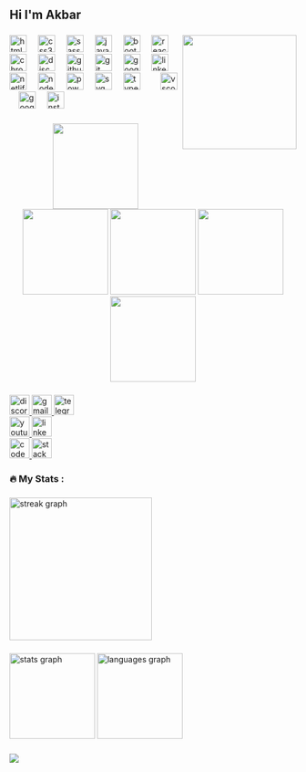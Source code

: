 <h2 align="left">Hi I'm Akbar</h2>

###

<img align="right" height="200" src="https://i.gifer.com/75ez.gif"  />

###

<div align="left">
  <img src="https://cdn.jsdelivr.net/gh/devicons/devicon/icons/html5/html5-original.svg" height="30" alt="html5 logo"  />
  <img width="12" />
  <img src="https://cdn.jsdelivr.net/gh/devicons/devicon/icons/css3/css3-original.svg" height="30" alt="css3 logo"  />
  <img width="12" />
  <img src="https://skillicons.dev/icons?i=sass" height="30" alt="sass logo"  />
  <img width="12" />
  <img src="https://skillicons.dev/icons?i=js" height="30" alt="javascript logo"  />
  <img width="12" />
  <img src="https://cdn.jsdelivr.net/gh/devicons/devicon/icons/bootstrap/bootstrap-original.svg" height="30" alt="bootstrap logo"  />
  <img width="12" />
  <img src="https://cdn.jsdelivr.net/gh/devicons/devicon/icons/react/react-original.svg" height="30" alt="react logo"  />
  <img width="12" />
  <img src="https://cdn.jsdelivr.net/gh/devicons/devicon/icons/chrome/chrome-original.svg" height="30" alt="chrome logo"  />
  <img width="12" />
  <img src="https://skillicons.dev/icons?i=discord" height="30" alt="discord logo"  />
  <img width="12" />
  <img src="https://skillicons.dev/icons?i=github" height="30" alt="github logo"  />
  <img width="12" />
  <img src="https://skillicons.dev/icons?i=git" height="30" alt="git logo"  />
  <img width="12" />
  <img src="https://cdn.jsdelivr.net/gh/devicons/devicon/icons/google/google-original.svg" height="30" alt="google logo"  />
  <img width="12" />
  <img src="https://skillicons.dev/icons?i=linkedin" height="30" alt="linkedin logo"  />
  <img width="12" />
  <img src="https://cdn.simpleicons.org/netlify/00C7B7" height="30" alt="netlify logo"  />
  <img width="12" />
  <img src="https://cdn.simpleicons.org/nodedotjs/339933" height="30" alt="nodejs logo"  />
  <img width="12" />
  <img src="https://skillicons.dev/icons?i=powershell" height="30" alt="powershell logo"  />
  <img width="12" />
  <img src="https://skillicons.dev/icons?i=svg" height="30" alt="svg logo"  />
  <img width="12" />
  <img src="https://cdn.simpleicons.org/typescript/3178C6" height="30" alt="typescript logo"  />
  <img width="12" />
  <img width="12" />
  <img src="https://cdn.simpleicons.org/visualstudiocode/007ACC" height="30" alt="vscode logo"  />
  <img width="12" />
  <img src="https://cdn.jsdelivr.net/gh/devicons/devicon/icons/googlecloud/googlecloud-original.svg" height="30" alt="googlecloud logo"  />
  <img width="12" />
  <img src="https://skillicons.dev/icons?i=instagram" height="30" alt="instagram logo"  />
</div>

###
  <div align="center">
  <img height="150" src="https://camo.githubusercontent.com/62da68eb62b1e5f175f7d1f0191dd89a653d7908feb22d37d4a0ab07365d6791/68747470733a2f2f6d656469612e67697068792e636f6d2f6d656469612f4d3967624264396e6244724f5475314d71782f67697068792e676966"  />
      <img height="150" src="https://media.giphy.com/media/bGgsc5mWoryfgKBx1u/giphy.gif"  />
      <img height="150" src="https://media.giphy.com/media/nUg011pWqiUReijzrH/giphy.gif"  />
      <img height="150" src="https://media.giphy.com/media/2IudUHdI075HL02Pkk/giphy.gif"  />
      <img height="150" src="https://media.giphy.com/media/xT9IgzoKnwFNmISR8I/giphy.gif"  />
 </div>

###

<div align="left">
<div> 
  <a href="https://discord.com/channels/@me" target="_blank">
    <img src="https://img.shields.io/static/v1?message=Discord&logo=discord&label=akb_inf&color=FF0000&logoColor=white&labelColor=blueviolet&style=for-the-badge" height="35" alt="discord logo"  />
  </a>
  <a href="akbarshuhratullayev@gmail.com" target="_blank">
    <img src="https://img.shields.io/static/v1?message=Gmail&logo=gmail&label=akb_inf&color=FF0000&logoColor=white&labelColor=blueviolet&style=for-the-badge" height="35" alt="gmail logo"  />
  </a>
  <a href="https://t.me/akb_inf" target="_blank">
    <img src="https://img.shields.io/static/v1?message=Telegram&logo=telegram&label=akb_inf&color=FF0000&logoColor=white&labelColor=blueviolet&style=for-the-badge" height="35" alt="telegram logo"  />
  </a>
  <div/>
    <div>
  <a href="https://www.youtube.com/channel/UCNzjVD2BZUYgymvc0qWCxSw" target="_blank">
    <img src="https://img.shields.io/static/v1?message=Youtube&logo=youtube&label=akb_inf&color=FF0000&logoColor=white&labelColor=blueviolet&style=for-the-badge" height="35" alt="youtube logo"  />
  </a>
  <a href="https://www.linkedin.com/in/akbar-shuhratullayev-b4aa60291/" target="_blank">
    <img src="https://img.shields.io/static/v1?message=LinkedIn&logo=linkedin&label=akb_inf&color=FF0000&logoColor=white&labelColor=blueviolet&style=for-the-badge" height="35" alt="linkedin logo"  />
  </a>
      <div/>
  <a href="https://codepen.io/Akbar-Shuhratullayev" target="_blank">
    <img src="https://img.shields.io/static/v1?message=Codepen&logo=codepen&label=akb_inf&color=FF0000&logoColor=white&labelColor=blueviolet&style=for-the-badge" height="35" alt="codepen logo"  />
  </a>
  <a href="https://stackoverflow.com/users/23131121/akbar-shuhratullayev" target="_blank">
    <img src="https://img.shields.io/static/v1?message=Stackoverflow&logo=stackoverflow&label=akb_inf&color=FF0000&logoColor=white&labelColor=blueviolet&style=for-the-badge" height="35" alt="stackoverflow logo"  />
  </a>
</div>

###

<h3 align="left">🔥   My Stats :</h3>

###

<div align="left">
  <img src="https://streak-stats.demolab.com?user=Akbar4964&locale=en&mode=daily&theme=dark&hide_border=false&border_radius=15&order=3" height="250" alt="streak graph"  />
</div>

###
<div align="left">
  <img src="https://github-readme-stats.vercel.app/api?username=Akbar4964&hide_title=false&hide_rank=false&show_icons=true&include_all_commits=true&count_private=true&disable_animations=false&theme=dracula&locale=en&hide_border=false&order=1" height="150" alt="stats graph"  />
  <img src="https://github-readme-stats.vercel.app/api/top-langs?username=Akbar4964&locale=en&hide_title=false&layout=compact&card_width=320&langs_count=5&theme=dracula&hide_border=false&order=2" height="150" alt="languages graph"  />
</div>

###
<div align="left">
  <img src="https://profile-counter.glitch.me/Akbar4964/count.svg?"  />
</div>

